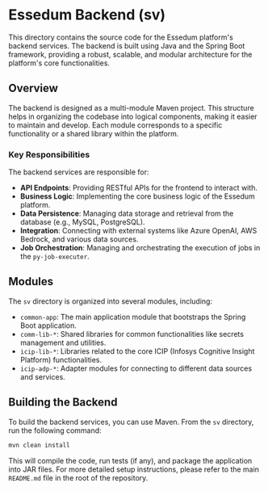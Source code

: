 # Essedum Backend (sv)

This directory contains the source code for the Essedum platform's backend services. The backend is built using Java and the Spring Boot framework, providing a robust, scalable, and modular architecture for the platform's core functionalities.

## Overview

The backend is designed as a multi-module Maven project. This structure helps in organizing the codebase into logical components, making it easier to maintain and develop. Each module corresponds to a specific functionality or a shared library within the platform.

### Key Responsibilities

The backend services are responsible for:
-   **API Endpoints**: Providing RESTful APIs for the frontend to interact with.
-   **Business Logic**: Implementing the core business logic of the Essedum platform.
-   **Data Persistence**: Managing data storage and retrieval from the database (e.g., MySQL, PostgreSQL).
-   **Integration**: Connecting with external systems like Azure OpenAI, AWS Bedrock, and various data sources.
-   **Job Orchestration**: Managing and orchestrating the execution of jobs in the `py-job-executer`.

## Modules

The `sv` directory is organized into several modules, including:
-   `common-app`: The main application module that bootstraps the Spring Boot application.
-   `comm-lib-*`: Shared libraries for common functionalities like secrets management and utilities.
-   `icip-lib-*`: Libraries related to the core ICIP (Infosys Cognitive Insight Platform) functionalities.
-   `icip-adp-*`: Adapter modules for connecting to different data sources and services.

## Building the Backend

To build the backend services, you can use Maven. From the `sv` directory, run the following command:

```bash
mvn clean install
```

This will compile the code, run tests (if any), and package the application into JAR files. For more detailed setup instructions, please refer to the main `README.md` file in the root of the repository.
